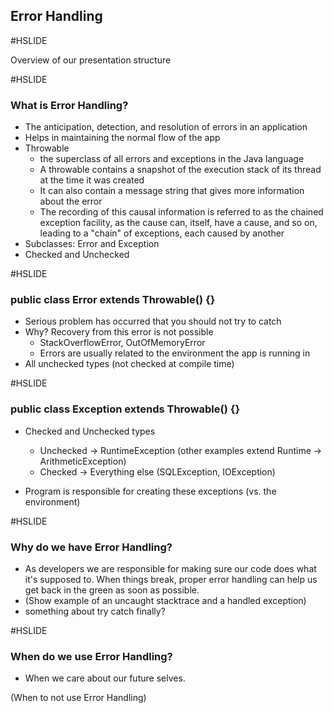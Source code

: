 ## Error Handling

#HSLIDE

Overview of our presentation structure

#HSLIDE

### What is Error Handling?

 * The anticipation, detection, and resolution of errors in an application 
 * Helps in maintaining the normal flow of the app
 * Throwable
    - the superclass of all errors and exceptions in the Java language
    - A throwable contains a snapshot of the execution stack of its thread at the time it was created
    - It can also contain a message string that gives more information about the error
    - The recording of this causal information is referred to as the chained exception facility, as the cause can, itself, have a cause, and so on, leading to a "chain" of exceptions, each caused by another
 * Subclasses: Error and Exception
 * Checked and Unchecked  

#HSLIDE

### public class Error extends Throwable() {}

 * Serious problem has occurred that you should not try to catch
 * Why? Recovery from this error is not possible
    - StackOverflowError, OutOfMemoryError
    - Errors are usually related to the environment the app is running in
 * All unchecked types (not checked at compile time)   
     
#HSLIDE
     
### public class Exception extends Throwable() {} 

 * Checked and Unchecked types
    - Unchecked -> RuntimeException (other examples extend Runtime -> ArithmeticException)
    - Checked -> Everything else (SQLException, IOException)
    
 * Program is responsible for creating these exceptions (vs. the environment)

#HSLIDE

### Why do we have Error Handling?
 
 * As developers we are responsible for making sure our code does what it's supposed to. When things break, proper error handling can help us get back in the green as soon as possible.
 * (Show example of an uncaught stacktrace and a handled exception) 
 * something about try catch finally?

#HSLIDE

### When do we use Error Handling?

 * When we care about our future selves.
 
 (When to not use Error Handling)
 

